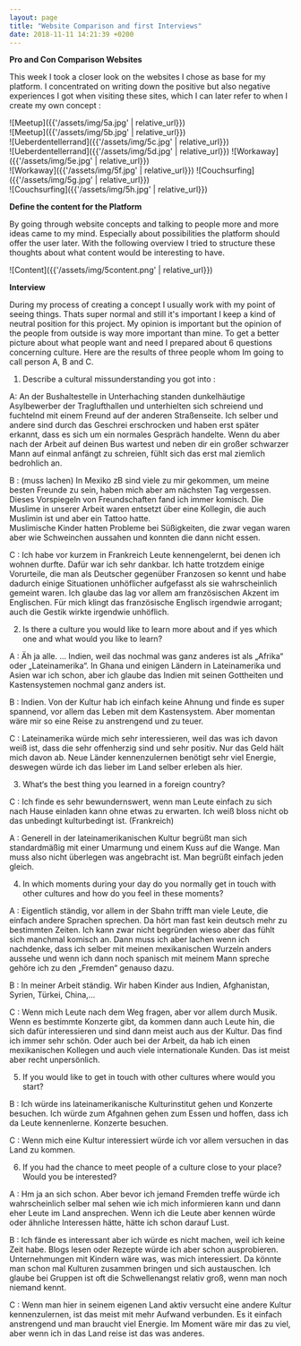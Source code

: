```yaml
---
layout: page
title: "Website Comparison and first Interviews"
date: 2018-11-11 14:21:39 +0200
---
```

**Pro and Con Comparison Websites**

This week I took a closer look on the websites I chose as base for my platform. I concentrated on writing down the positive but also negative experiences I got when visiting these sites, which I can later refer to when I create my own concept :

![Meetup]({{'/assets/img/5a.jpg' | relative_url}})  
![Meetup]({{'/assets/img/5b.jpg' | relative_url}})  
![Ueberdentellerrand]({{'/assets/img/5c.jpg' | relative_url}})  
![Ueberdentellerrand]({{'/assets/img/5d.jpg' | relative_url}})
![Workaway]({{'/assets/img/5e.jpg' | relative_url}})  
![Workaway]({{'/assets/img/5f.jpg' | relative_url}})
![Couchsurfing]({{'/assets/img/5g.jpg' | relative_url}})  
![Couchsurfing]({{'/assets/img/5h.jpg' | relative_url}})


**Define the content for the Platform** 

By going through website concepts and talking to people more and more ideas came to my mind. Especially about possibilities the platform should offer the user later. With the following overview I tried to structure these thoughts about what content would be interesting to have.

![Content]({{'/assets/img/5content.png' | relative_url}})

**Interview** 

During my process of creating a concept I usually work with my point of seeing things. Thats super normal and still it's important I keep a kind of neutral position for this project. My opinion is important but the opinion of the people from outside is way more important than mine. To get a better picture about what people want and need I prepared about 6 questions concerning culture. Here are the results of three people whom Im going to call person A, B and C.


1. Describe a cultural missunderstanding you got into :

A: An der Bushaltestelle in Unterhaching standen dunkelhäutige Asylbewerber der Traglufthallen und unterhielten sich schreiend und fuchtelnd mit einem Freund auf der anderen Straßenseite. Ich selber und andere sind durch das Geschrei erschrocken und haben erst später erkannt, dass es sich um ein normales Gespräch handelte. Wenn du aber nach der Arbeit auf deinen Bus wartest und neben dir ein großer schwarzer Mann auf einmal anfängt zu schreien, fühlt sich das erst mal ziemlich bedrohlich an.

B : (muss lachen) In Mexiko zB sind viele zu mir gekommen, um meine besten Freunde zu sein, haben mich aber am nächsten Tag vergessen. Dieses Vorspiegeln von Freundschaften fand ich immer komisch. 
Die Muslime in unserer Arbeit waren entsetzt über eine Kollegin, die auch Muslimin ist und aber ein Tattoo hatte.  
Muslimische Kinder hatten Probleme bei Süßigkeiten, die zwar vegan waren aber wie Schweinchen aussahen und konnten die dann nicht essen.

C : Ich habe vor kurzem in Frankreich Leute kennengelernt, bei denen ich wohnen durfte. Dafür war ich sehr dankbar. Ich hatte trotzdem einige Vorurteile, die man als Deutscher gegenüber Franzosen so kennt und habe dadurch einige Situationen unhöflicher aufgefasst als sie wahrscheinlich gemeint waren. Ich glaube das lag vor allem am französischen Akzent im Englischen. Für mich klingt das französische Englisch irgendwie arrogant; auch die Gestik wirkte irgendwie unhöflich.

2. Is there a culture you would like to learn more about and if yes which one and what would you like to learn?

A : Äh ja alle. ... Indien, weil das nochmal was ganz anderes ist als „Afrika“ oder „Lateinamerika“. In Ghana und einigen Ländern in Lateinamerika und Asien war ich schon, aber ich glaube das Indien mit seinen Gottheiten und Kastensystemen nochmal ganz anders ist.

B : Indien. Von der Kultur hab ich einfach keine Ahnung und finde es super spannend, vor allem das Leben mit dem Kastensystem. Aber momentan wäre mir so eine Reise zu anstrengend und zu teuer.

C : Lateinamerika würde mich sehr interessieren, weil das was ich davon weiß ist, dass die sehr offenherzig sind und sehr positiv. Nur das Geld hält mich davon ab. Neue Länder kennenzulernen benötigt sehr viel Energie, deswegen würde ich das lieber im Land selber erleben als hier.

3. What‘s the best thing you learned in a foreign country?
   
C : Ich finde es sehr bewundernswert, wenn man Leute einfach zu sich nach Hause einladen kann ohne etwas zu erwarten. Ich weiß bloss nicht ob das unbedingt kulturbedingt ist. (Frankreich)

A : Generell in der lateinamerikanischen Kultur begrüßt man sich standardmäßig mit einer Umarmung und einem Kuss auf die Wange. Man muss also nicht überlegen was angebracht ist. Man begrüßt einfach jeden gleich.

4. In which moments during your day do you normally get in touch with other cultures and how do you feel in these moments?

A : Eigentlich ständig, vor allem in der Sbahn trifft man viele Leute, die einfach andere Sprachen sprechen. Da hört man fast kein deutsch mehr zu bestimmten Zeiten. Ich kann zwar nicht begründen wieso aber das fühlt sich manchmal komisch an. Dann muss ich aber lachen wenn ich nachdenke, dass ich selber mit meinen mexikanischen Wurzeln anders aussehe und wenn ich dann noch spanisch mit meinem Mann spreche gehöre ich zu den „Fremden“ genauso dazu.

B : In meiner Arbeit ständig. Wir haben Kinder aus Indien, Afghanistan, Syrien, Türkei, China,…

C : Wenn mich Leute nach dem Weg fragen, aber vor allem durch Musik. Wenn es bestimmte Konzerte gibt, da kommen dann auch Leute hin, die sich dafür interessieren und sind dann meist auch aus der Kultur. Das find ich immer sehr schön. Oder auch bei der Arbeit, da hab ich einen mexikanischen Kollegen und auch viele internationale Kunden. Das ist meist aber recht unpersönlich. 

5. If you would like to get in touch with other cultures where would you start?

B : Ich würde ins lateinamerikanische Kulturinstitut gehen und Konzerte besuchen. Ich würde zum Afgahnen gehen zum Essen und hoffen, dass ich da Leute kennenlerne. Konzerte besuchen.

C : Wenn mich eine Kultur interessiert würde ich vor allem versuchen in das Land zu kommen.


6. If you had the chance to meet people of a culture close to your place? Would you be interested?

A : Hm ja an sich schon. Aber bevor ich jemand Fremden treffe würde ich wahrscheinlich selber mal sehen wie ich mich informieren kann und dann eher Leute im Land ansprechen. Wenn ich die Leute aber kennen würde oder ähnliche Interessen hätte, hätte ich schon darauf Lust.

B : Ich fände es interessant aber ich würde es nicht machen, weil ich keine Zeit habe. Blogs lesen oder Rezepte würde ich aber schon ausprobieren. Unternehmungen mit Kindern wäre was, was mich interessiert. Da könnte man schon mal Kulturen zusammen bringen und sich austauschen. Ich glaube bei Gruppen ist oft die Schwellenangst relativ groß, wenn man noch niemand kennt.

C : Wenn man hier in seinem eigenen Land aktiv versucht eine andere Kultur kennenzulernen, ist das meist mit mehr Aufwand verbunden. Es it einfach anstrengend und man braucht viel Energie. Im Moment wäre mir das zu viel, aber wenn ich in das Land reise ist das was anderes. 

